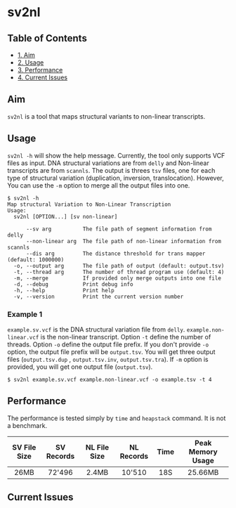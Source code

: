 # sv2nl

## Table of Contents

- [1. Aim](#aim)
- [2. Usage](#usage)
- [3. Performance](#performance)
- [4. Current Issues](#current-issues)

## Aim

`sv2nl` is a tool that maps structural variants to non-linear transcripts.

## Usage

`sv2nl -h` will show the help message. Currently, the tool only supports VCF files as input. DNA structural variations
are from `delly` and Non-linear transcripts are from `scannls`. The output is threes `tsv` files, one for each type of
structural variation (duplication, inversion, translocation). However, You can use the `-m` option to merge all the
output files into one.

```console
$ sv2nl -h
Map structural Variation to Non-Linear Transcription
Usage:
  sv2nl [OPTION...] [sv non-linear]

      --sv arg          The file path of segment information from delly
      --non-linear arg  The file path of non-linear information from scannls
      --dis arg         The distance threshold for trans mapper (default: 1000000)
  -o, --output arg      The file path of output (default: output.tsv)
  -t, --thread arg      The number of thread program use (default: 4)
  -m, --merge           If provided only merge outputs into one file
  -d, --debug           Print debug info
  -h, --help            Print help
  -v, --version         Print the current version number
```

### Example 1

`example.sv.vcf` is the DNA structural variation file from `delly`. `example.non-linear.vcf` is the non-linear
transcript. Option `-t` define the number of threads. Option `-o` define the output file prefix. If you don't provide
`-o` option, the output file prefix will be `output.tsv`. You will get three output files (`output.tsv.dup`
, `output.tsv.inv`, `output.tsv.tra`). If `-m` option is provided, you will get one output file (`output.tsv`).

```console
$ sv2nl example.sv.vcf example.non-linear.vcf -o example.tsv -t 4
```

## Performance

The performance is tested simply by `time` and `heapstack` command. It is not a benchmark.

| SV File Size | SV Records | NL File Size | NL Records | Time | Peak Memory Usage |
|:------------:|:----------:|:------------:|:----------:|:----:|:-----------------:|
|     26MB     |   72'496   |    2.4MB     |   10'510   | 18S  |      25.66MB      |

## Current Issues

